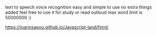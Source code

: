 
text to speech voice recognition easy and simple to use no extra things added feel free to use it for  study or read outloud  max word limit is 50000000 :)


https://joannsaeou.github.io/Javascript-land/html/
